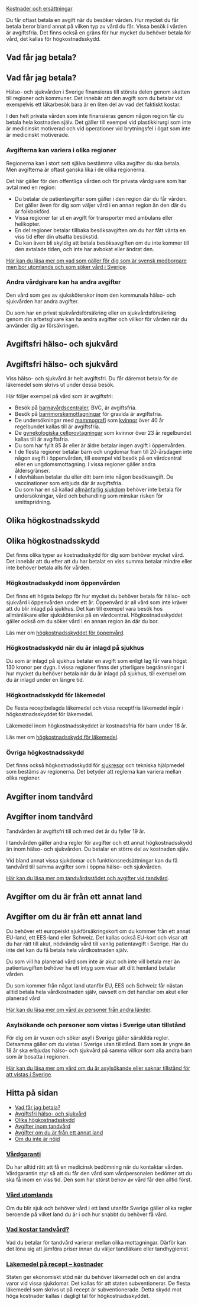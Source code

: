[Kostnader och ersättningar](https://www.1177.se/sa-fungerar-varden/kostnader-och-ersattningar/)

Du får oftast betala en avgift när du besöker vården. Hur mycket du får betala beror bland annat på vilken typ av vård du får. Vissa besök i vården är avgiftsfria. Det finns också en gräns för hur mycket du behöver betala för vård, det kallas för högkostnadsskydd.

Vad får jag betala?
-------------------

Vad får jag betala?
-------------------

Hälso- och sjukvården i Sverige finansieras till största delen genom skatten till regioner och kommuner. Det innebär att den avgift som du betalar vid exempelvis ett läkarbesök bara är en liten del av vad det faktiskt kostar.

I den helt privata vården som inte finansieras genom någon region får du betala hela kostnaden själv. Det gäller till exempel vid plastikkirurgi som inte är medicinskt motiverad och vid operationer vid brytningsfel i ögat som inte är medicinskt motiverade.

### Avgifterna kan variera i olika regioner 

Regionerna kan i stort sett själva bestämma vilka avgifter du ska betala. Men avgifterna är oftast ganska lika i de olika regionerna.

Det här gäller för den offentliga vården och för privata vårdgivare som har avtal med en region:

*   Du betalar de patientavgifter som gäller i den region där du får vården. Det gäller även för dig som väljer vård i en annan region än den där du är folkbokförd.
*   Vissa regioner tar ut en avgift för transporter med ambulans eller helikopter.
*   En del regioner betalar tillbaka besöksavgiften om du har fått vänta en viss tid efter din utsatta besökstid.
*   Du kan även bli skyldig att betala besöksavgiften om du inte kommer till den avtalade tiden, och inte har avbokat eller ändrat den.   

[Här kan du läsa mer om vad som gäller för dig som är svensk medborgare men bor utomlands och som söker vård i Sverige](https://www.1177.se/sa-fungerar-varden/vard-om-du-kommer-fran-ett-annat-land/vard-i-sverige-om-du-ar-utlandssvensk/).

### Andra vårdgivare kan ha andra avgifter

Den vård som ges av sjuksköterskor inom den kommunala hälso- och sjukvården har andra avgifter.

Du som har en privat sjukvårdsförsäkring eller en sjukvårdsförsäkring genom din arbetsgivare kan ha andra avgifter och villkor för vården när du använder dig av försäkringen.

Avgiftsfri hälso- och sjukvård
------------------------------

Avgiftsfri hälso- och sjukvård
------------------------------

Viss hälso- och sjukvård är helt avgiftsfri. Du får däremot betala för de läkemedel som skrivs ut under dessa besök.

Här följer exempel på vård som är avgiftsfri:

*   Besök på [barnavårdscentraler](https://www.1177.se/barn--gravid/vard-och-stod-for-barn/besok-pa-barnavardscentralen-bvc/), BVC, är avgiftsfria.
*   Besök på [barnmorskemottagningar](https://www.1177.se/barn--gravid/graviditet/undersokningar-under-graviditeten/besok-pa-barnmorskemottagningen/) för gravida är avgiftsfria.
*   De undersökningar med [mammografi](https://www.1177.se/undersokning-behandling/undersokningar-och-provtagning/upptack-och-forebygg-cancer/regelbunden-mammografi-for-att-upptacka-brostcancer/) som [kvinnor](https://www.1177.se/om-1177/1177.se/vad-vi-menar-nar-vi-skriver-kvinna-och-man/) över 40 år regelbundet kallas till är avgiftsfria.
*   De [gynekologiska cellprovtagningar](https://www.1177.se/undersokning-behandling/undersokningar-och-provtagning/upptack-och-forebygg-cancer/lamna-prov-for-att-upptacka-hpv-och-cellforandringar-i-livmoderhalsen/) som kvinnor över 23 år regelbundet kallas till är avgiftsfria.
*   Du som har fyllt 85 år eller är äldre betalar ingen avgift i öppenvården. 
*   I de flesta regioner betalar barn och ungdomar fram till 20-årsdagen inte någon avgift i öppenvården, till exempel vid besök på en vårdcentral eller en ungdomsmottagning. I vissa regioner gäller andra åldersgränser. 
*   I elevhälsan betalar du eller ditt barn inte någon besöksavgift. De vaccinationer som erbjuds där är avgiftsfria.
*   Du som har en så kallad [allmänfarlig sjukdom](https://www.1177.se/sa-fungerar-varden/lagar-och-bestammelser/lagar-i-varden/smittskyddslagen/) behöver inte betala för undersökningar, vård och behandling som minskar risken för smittspridning.

Olika högkostnadsskydd
----------------------

Olika högkostnadsskydd
----------------------

Det finns olika typer av kostnadsskydd för dig som behöver mycket vård. Det innebär att du efter att du har betalat en viss summa betalar mindre eller inte behöver betala alls för vården.

### Högkostnadsskydd inom öppenvården

Det finns ett högsta belopp för hur mycket du behöver betala för hälso- och sjukvård i öppenvården under ett år. Öppenvård är all vård som inte kräver att du blir inlagd på sjukhus. Det kan till exempel vara besök hos allmänläkare eller sjuksköterska på en vårdcentral. Högkostnadsskyddet gäller också om du söker vård i en annan region än där du bor.

Läs mer om [högkostnadsskyddet för öppenvård](https://www.1177.se/sa-fungerar-varden/kostnader-och-ersattningar/hogkostnadsskydd-for-oppenvard/).

### Högkostnadsskydd när du är inlagd på sjukhus

Du som är inlagd på sjukhus betalar en avgift som enligt lag får vara högst 130 kronor per dygn. I vissa regioner finns det ytterligare begränsningar i hur mycket du behöver betala när du är inlagd på sjukhus, till exempel om du är inlagd under en längre tid.

### Högkostnadsskydd för läkemedel

De flesta receptbelagda läkemedel och vissa receptfria läkemedel ingår i högkostnadsskyddet för läkemedel.

Läkemedel inom högkostnadsskyddet är kostnadsfria för barn under 18 år.

Läs mer om [högkostnadsskydd för läkemedel](https://www.1177.se/undersokning-behandling/behandling-med-lakemedel/att-fa-recept-och-att-kopa-lakemedel/lakemedel-pa-recept--kostnader/).

### Övriga högkostnadsskydd

Det finns också högkostnadsskydd för [sjukresor](https://www.1177.se/sa-fungerar-varden/sjukresor-och-fardtjanst/sjukresor/) och tekniska hjälpmedel som bestäms av regionerna. Det betyder att reglerna kan variera mellan olika regioner.

Avgifter inom tandvård
----------------------

Avgifter inom tandvård
----------------------

Tandvården är avgiftsfri till och med det år du fyller 19 år.

I tandvården gäller andra regler för avgifter och ett annat högkostnadsskydd än inom hälso- och sjukvården. Du betalar en större del av kostnaden själv.

Vid bland annat vissa sjukdomar och funktionsnedsättningar kan du få tandvård till samma avgifter som i öppna hälso- och sjukvården.

[Här kan du läsa mer om tandvårdsstödet och avgifter vid tandvård](https://www.1177.se/sa-fungerar-varden/kostnader-och-ersattningar/kostnader-och-ersattningar-inom-tandvard/vad-kostar-tandvard/).

Avgifter om du är från ett annat land
-------------------------------------

Avgifter om du är från ett annat land
-------------------------------------

Du behöver ett europeiskt sjukförsäkringskort om du kommer från ett annat EU-land, ett EES-land eller Schweiz. Det kallas också EU-kort och visar att du har rätt till akut, nödvändig vård till vanlig patientavgift i Sverige. Har du inte det kan du få betala hela vårdkostnaden själv.

Du som vill ha planerad vård som inte är akut och inte vill betala mer än patientavgiften behöver ha ett intyg som visar att ditt hemland betalar vården.

Du som kommer från något land utanför EU, EES och Schweiz får nästan alltid betala hela vårdkostnaden själv, oavsett om det handlar om akut eller planerad vård

[Här kan du läsa mer om vård av personer från andra länder](https://www.1177.se/sa-fungerar-varden/vard-om-du-kommer-fran-ett-annat-land/vard-av-personer-fran-annat-land/).

### Asylsökande och personer som vistas i Sverige utan tillstånd

För dig om är vuxen och söker asyl i Sverige gäller särskilda regler. Detsamma gäller om du vistas i Sverige utan tillstånd. Barn som är yngre än 18 år ska erbjudas hälso- och sjukvård på samma villkor som alla andra barn som är bosatta i regionen.

[Här kan du läsa mer om vård om du är asylsökande eller saknar tillstånd för att vistas i Sverige](https://www.1177.se/sa-fungerar-varden/vard-om-du-kommer-fran-ett-annat-land/vard-om-du-ar-asylsokande-eller-saknar-tillstand-for-att-vistas-i-sverige/).

Hitta på sidan
--------------

*   [Vad får jag betala?](https://www.1177.se/sa-fungerar-varden/kostnader-och-ersattningar/patientavgifter/#section-18104)
*   [Avgiftsfri hälso- och sjukvård](https://www.1177.se/sa-fungerar-varden/kostnader-och-ersattningar/patientavgifter/#section-18105)
*   [Olika högkostnadsskydd](https://www.1177.se/sa-fungerar-varden/kostnader-och-ersattningar/patientavgifter/#section-18106)
*   [Avgifter inom tandvård](https://www.1177.se/sa-fungerar-varden/kostnader-och-ersattningar/patientavgifter/#section-18108)
*   [Avgifter om du är från ett annat land](https://www.1177.se/sa-fungerar-varden/kostnader-och-ersattningar/patientavgifter/#section-18109)
*   [Om du inte är nöjd](https://www.1177.se/sa-fungerar-varden/kostnader-och-ersattningar/patientavgifter/#section-18111)

### [Vårdgaranti](https://www.1177.se/sa-fungerar-varden/lagar-och-bestammelser/vardgaranti/)

Du har alltid rätt att få en medicinsk bedömning när du kontaktar vården. Vårdgarantin styr så att du får den vård som vårdpersonalen bedömer att du ska få inom en viss tid. Den som har störst behov av vård får den alltid först.

### [Vård utomlands](https://www.1177.se/sa-fungerar-varden/vard-vid-resa-utomlands/vard-utomlands/)

Om du blir sjuk och behöver vård i ett land utanför Sverige gäller olika regler beroende på vilket land du är i och hur snabbt du behöver få vård.

### [Vad kostar tandvård?](https://www.1177.se/sa-fungerar-varden/kostnader-och-ersattningar/kostnader-och-ersattningar-inom-tandvard/vad-kostar-tandvard/)

Vad du betalar för tandvård varierar mellan olika mottagningar. Därför kan det löna sig att jämföra priser innan du väljer tandläkare eller tandhygienist.

### [Läkemedel på recept – kostnader](https://www.1177.se/undersokning-behandling/behandling-med-lakemedel/att-fa-recept-och-att-kopa-lakemedel/lakemedel-pa-recept--kostnader/)

Staten ger ekonomiskt stöd när du behöver läkemedel och en del andra varor vid vissa sjukdomar. Det kallas för att staten subventionerar. De flesta läkemedel som skrivs ut på recept är subventionerade. Detta skydd mot höga kostnader kallas i dagligt tal för högkostnadsskyddet.